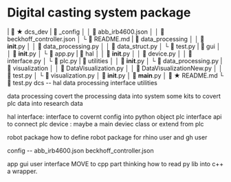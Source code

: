 # Digital casting system package

  |  ★ dcs_dev
    |  _config
    │ │  abb_irb4600.json
    │ │  beckhoff_controller.json
    │ └  README.md
    |  data_processing
    │ │  __init__.py
    │ │  data_processing.py
    │ │  data_struct.py
    │ └  test.py
    |  gui
    │ │  __init__.py
    │ └  app.py
    |  hal
    │ │  __init__.py
    │ │  device.py
    │ │  interface.py
    │ └  plc.py
    |  utilities
    │ │  __init__.py
    │ └  data_processing.py
    |  visualization
    │ │  DataVisualization.py
    │ │  DataVisualizationNew.py
    │ │  test.py
    │ └  visualization.py
    │  __init__.py
    │  __main__.py
    │  ★ README.md
    └  test.py
dcs -- hal
    data processing
    interface
    utilities

<!-- NOTE: -->

data processing
    covert the processing data into system
    some kits to covert plc data into research data

hal
    interface: interface to covernt config into python object
    plc interface api to connect plc
    device :
        maybe a main deviec class or extend from plc

robot package
    how to define robot package
    for rhino user and gh user

config --
    abb_irb4600.json
    beckhoff_controller.json


app gui user interface MOVE to cpp part
thinking how to read py lib into c++ a wrapper.




